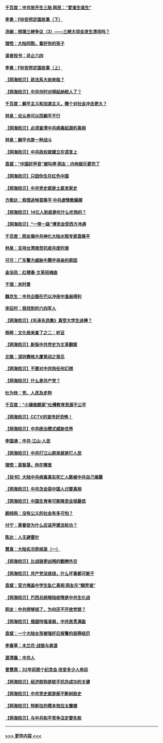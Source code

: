 #### [千百度：中共放开生三胎 网民：“爱谁生谁生”](../pages/nsc993/n12990644.md?t=06012201) 
#### [李勇：FBI安邦定国故事（下）](../pages/nsc993/n12987854.md?t=06012201) 
#### [汤姆：梳理三峡争议（3）——三峡大坝会发生溃坝吗？](../pages/nsc993/n12989806.md?t=06012201) 
#### [理悟：大陆同胞，看好你的孩子](../pages/nsc993/n12989778.md?t=06012201) 
#### [读者投书：非止六四](../pages/nsc993/n12989673.md?t=06012201) 
#### [李勇：FBI安邦定国故事（上）](../pages/nsc993/n12987749.md?t=06012201) 
#### [【网海拾贝】政法系大劫来临？](../pages/nsc993/n12987596.md?t=06012201) 
#### [【网海拾贝】中共何时对得起纳税人了？](../pages/nsc993/n12985578.md?t=06012201) 
#### [千百度：躺平主义和加速主义，哪个对社会冲击更大？](../pages/nsc993/n12985512.md?t=06012201) 
#### [林泉：论认命可以而躺平不行](../pages/nsc993/n12985505.md?t=06012201) 
#### [【网海拾贝】必须查清中共病毒起源的真相](../pages/nsc993/n12984276.md?t=06012201) 
#### [林泉：躺平也是一种战斗](../pages/nsc993/n12984194.md?t=06012201) 
#### [【网海拾贝】中共政权就建立在谎言上](../pages/nsc993/n12981880.md?t=06012201) 
#### [袁斌：“中国好声音”被叫停 网友：内地娱乐要完了](../pages/nsc993/n12981826.md?t=06012201) 
#### [【网海拾贝】只因你生在红色中国](../pages/nsc993/n12979096.md?t=06012201) 
#### [【网海拾贝】中共党史就是土匪发家史](../pages/nsc993/n12976478.md?t=06012201) 
#### [方能达：假借追悼袁隆平 中共虚情散臊腥](../pages/nsc993/n12976396.md?t=06012201) 
#### [【网海拾贝】14亿人到底是吃什么吃饱的？](../pages/nsc993/n12974125.md?t=06012201) 
#### [【网海拾贝】“一带一路”博览会受西方冷遇](../pages/nsc993/n12971787.md?t=06012201) 
#### [千百度：网友揭中共神化大陆水稻专家袁隆平](../pages/nsc993/n12971733.md?t=06012201) 
#### [林泉：支持台湾艰苦抗疫共度时艰](../pages/nsc993/n12971350.md?t=06012201) 
#### [可可：广东警方威胁牛腾宇母亲的原因](../pages/nsc993/n12971100.md?t=06012201) 
#### [金浴凤：红楼春·文革招魂曲](../pages/nsc993/n12970354.md?t=06012201) 
#### [千瑞：末时景](../pages/nsc993/n12970337.md?t=06012201) 
#### [魏京生：中共企图在巴以冲突中渔翁得利](../pages/nsc993/n12970286.md?t=06012201) 
#### [宋征时：我找到的六四军人](../pages/nsc993/n12970213.md?t=06012201) 
#### [【网海拾贝】《毛泽东选集》真受大学生追捧？](../pages/nsc993/n12968779.md?t=06012201) 
#### [杨晖：文化局来查了之二：听证](../pages/nsc993/n12966528.md?t=06012201) 
#### [【网海拾贝】新版中共党史为文革翻案](../pages/nsc993/n12967526.md?t=06012201) 
#### [北隐：深圳赛格大厦晃动之我见](../pages/nsc993/n12967393.md?t=06012201) 
#### [【网海拾贝】不要对中共抱任何幻想](../pages/nsc993/n12965222.md?t=06012201) 
#### [【网海拾贝】什么是共产党？](../pages/nsc993/n12962781.md?t=06012201) 
#### [吐为快：党、人民及走狗](../pages/nsc993/n12962747.md?t=06012201) 
#### [千百度：“小镇做题家”吐槽教育资源不公平](../pages/nsc993/n12962705.md?t=06012201) 
#### [【网海拾贝】CCTV的宣传好恐怖！](../pages/nsc993/n12959984.md?t=06012201) 
#### [【网海拾贝】中共统治模式威胁世界](../pages/nsc993/n12957622.md?t=06012201) 
#### [李国涛：中共‧江山‧人民](../pages/nsc993/n12957502.md?t=06012201) 
#### [【网海拾贝】中共打江山原来就是打人民](../pages/nsc993/n12954345.md?t=06012201) 
#### [理悟：高智晟，你在哪里](../pages/nsc993/n12953115.md?t=06012201) 
#### [【投书】大陆中共病毒真实死亡人数被中共自己揭露](../pages/nsc993/n12953050.md?t=06012201) 
#### [【网海拾贝】中共怎会容中国人讨要真相](../pages/nsc993/n12952161.md?t=06012201) 
#### [【网海拾贝】中国生育率可能降至全球最低](../pages/nsc993/n12948793.md?t=06012201) 
#### [颜纯钩：没有公义的社会有多可怕？](../pages/nsc993/n12947626.md?t=06012201) 
#### [付宁：基督徒为什么应该声援法轮功？](../pages/nsc993/n12947233.md?t=06012201) 
#### [陈达：人无避雷针](../pages/nsc993/n12947098.md?t=06012201) 
#### [慧真：大陆实况奇闻录（一）](../pages/nsc993/n12945811.md?t=06012201) 
#### [【网海拾贝】比战狼更凶残的戳瞎外交](../pages/nsc993/n12945717.md?t=06012201) 
#### [【网海拾贝】共产党没底线，什么坏事都可能干](../pages/nsc993/n12942090.md?t=06012201) 
#### [袁斌：官方掩盖中学生坠亡真相 网友斥“糊弄谁”](../pages/nsc993/n12942029.md?t=06012201) 
#### [【网海拾贝】巴西总统暗指疫情是中共生化战](../pages/nsc993/n12938999.md?t=06012201) 
#### [网友：中共捞够钱了，为何还不开放党禁？](../pages/nsc993/n12938952.md?t=06012201) 
#### [【网海拾贝】俄国恃强凌弱，中共恶贯满盈](../pages/nsc993/n12936626.md?t=06012201) 
#### [袁斌：一个大陆女孩被强奸后报警的屈辱经历](../pages/nsc993/n12936547.md?t=06012201) 
#### [李春草：木兰花·战狼与美谍](../pages/nsc993/n12935995.md?t=06012201) 
#### [源清晨：中共人](../pages/nsc993/n12935589.md?t=06012201) 
#### [曾慧燕：32年前那个纪念会 改变多少人命运](../pages/nsc993/n12934233.md?t=06012201) 
#### [【网海拾贝】经济脱钩是联手抗共成功的关键](../pages/nsc993/n12934176.md?t=06012201) 
#### [【网海拾贝】中共党史就是部不断树敌史](../pages/nsc993/n12932844.md?t=06012201) 
#### [【网海拾贝】特斯拉的模本效应太震撼](../pages/nsc993/n12925626.md?t=06012201) 
#### [【网海拾贝】与中共和平竞争注定要失败](../pages/nsc993/n12923326.md?t=06012201) 

----
#### [ >>> 更早内容 <<< ](../indexes/nsc993-earlier.md)
